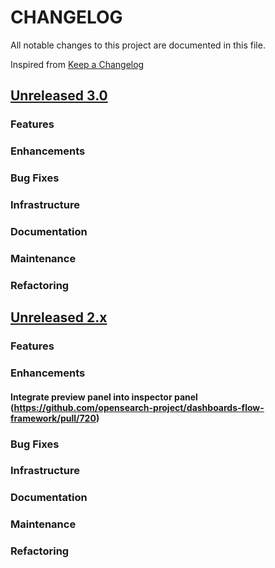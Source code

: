 # CHANGELOG
All notable changes to this project are documented in this file.

Inspired from [Keep a Changelog](https://keepachangelog.com/en/1.1.0/)

## [Unreleased 3.0](https://github.com/opensearch-project/anomaly-detection/compare/2.x...HEAD)
### Features
### Enhancements
### Bug Fixes
### Infrastructure
### Documentation
### Maintenance
### Refactoring

## [Unreleased 2.x](https://github.com/opensearch-project/anomaly-detection/compare/2.19...2.x)
### Features
### Enhancements
#### Integrate preview panel into inspector panel (https://github.com/opensearch-project/dashboards-flow-framework/pull/720)
### Bug Fixes
### Infrastructure
### Documentation
### Maintenance
### Refactoring
